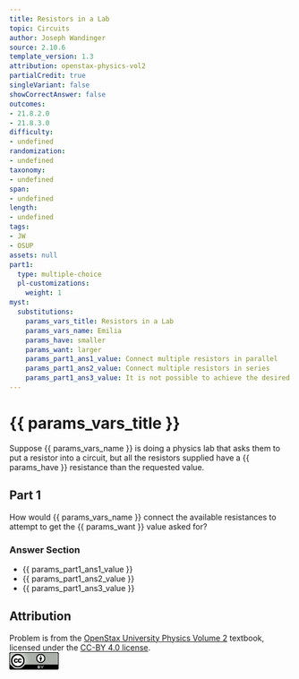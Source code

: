 ```yaml
---
title: Resistors in a Lab
topic: Circuits
author: Joseph Wandinger
source: 2.10.6
template_version: 1.3
attribution: openstax-physics-vol2
partialCredit: true
singleVariant: false
showCorrectAnswer: false
outcomes:
- 21.8.2.0
- 21.8.3.0
difficulty:
- undefined
randomization:
- undefined
taxonomy:
- undefined
span:
- undefined
length:
- undefined
tags:
- JW
- OSUP
assets: null
part1:
  type: multiple-choice
  pl-customizations:
    weight: 1
myst:
  substitutions:
    params_vars_title: Resistors in a Lab
    params_vars_name: Emilia
    params_have: smaller
    params_want: larger
    params_part1_ans1_value: Connect multiple resistors in parallel
    params_part1_ans2_value: Connect multiple resistors in series
    params_part1_ans3_value: It is not possible to achieve the desired resistance
---
```

# {{ params_vars_title }}
Suppose {{ params_vars_name }} is doing a physics lab that asks them to put a resistor into a circuit, but all the resistors supplied have a {{ params_have }} resistance than the requested value.

## Part 1

How would {{ params_vars_name }} connect the available resistances to attempt to get the {{ params_want }} value asked for?

### Answer Section

- {{ params_part1_ans1_value }}
- {{ params_part1_ans2_value }}
- {{ params_part1_ans3_value }}

## Attribution

Problem is from the [OpenStax University Physics Volume 2](https://openstax.org/details/books/university-physics-volume-2) textbook, licensed under the [CC-BY 4.0 license](https://creativecommons.org/licenses/by/4.0/).<br>![Image representing the Creative Commons 4.0 BY license.](https://raw.githubusercontent.com/firasm/bits/master/by.png)